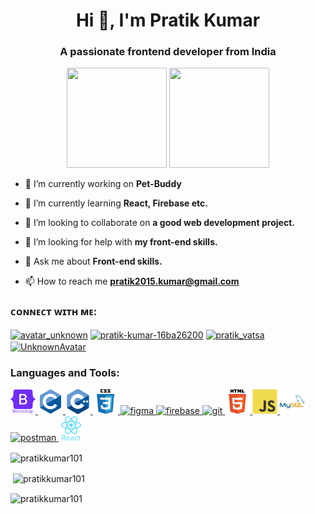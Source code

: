 <h1 align="center">Hi 👋, I'm Pratik Kumar</h1>
<h3 align="center">A passionate frontend developer from India</h3>

<!-- <p align="left"> <a href="https://github.com/ryo-ma/github-profile-trophy"><img src="https://github-profile-trophy.vercel.app/?username=pratikkumar007" alt="pratikkumar007" /></a> </p> -->
<p align="center"> <img src="https://octodex.github.com/images/daftpunktocat-thomas.gif" height="160px" width="160px"> <img src="https://octodex.github.com/images/daftpunktocat-guy.gif" height="160px" width="160px"> </p>

- 🔭 I’m currently working on **Pet-Buddy**

- 🌱 I’m currently learning **React, Firebase etc.**

- 👯 I’m looking to collaborate on **a good web development project.**

- 🤝 I’m looking for help with **my front-end skills.**

- 💬 Ask me about **Front-end skills.**

- 📫 How to reach me **pratik2015.kumar@gmail.com**

<h3 align="left">ᴄᴏɴɴᴇᴄᴛ ᴡɪᴛʜ ᴍᴇ:</h3>
<p align="left">
<a href="https://twitter.com/avatar_unknown" target="blank"><img align="center" src="https://raw.githubusercontent.com/rahuldkjain/github-profile-readme-generator/master/src/images/icons/Social/twitter.svg" alt="avatar_unknown" height="30" width="40" /></a>
<a href="https://linkedin.com/in/pratik-kumar-16ba26200" target="blank"><img align="center" src="https://raw.githubusercontent.com/rahuldkjain/github-profile-readme-generator/master/src/images/icons/Social/linked-in-alt.svg" alt="pratik-kumar-16ba26200" height="30" width="40" /></a>
<a href="https://instagram.com/pratik_vatsa" target="blank"><img align="center" src="https://raw.githubusercontent.com/rahuldkjain/github-profile-readme-generator/master/src/images/icons/Social/instagram.svg" alt="pratik_vatsa" height="30" width="40" /></a>
<a href="https://discord.gg/UnknownAvatar" target="blank"><img align="center" src="https://raw.githubusercontent.com/rahuldkjain/github-profile-readme-generator/master/src/images/icons/Social/discord.svg" alt="UnknownAvatar" height="30" width="40" /></a>
</p>

<h3 align="left">Languages and Tools:</h3>
<p align="left"> <a href="https://getbootstrap.com" target="_blank" rel="noreferrer"> <img src="https://raw.githubusercontent.com/devicons/devicon/master/icons/bootstrap/bootstrap-plain-wordmark.svg" alt="bootstrap" width="40" height="40"/> </a> <a href="https://www.cprogramming.com/" target="_blank" rel="noreferrer"> <img src="https://raw.githubusercontent.com/devicons/devicon/master/icons/c/c-original.svg" alt="c" width="40" height="40"/> </a> <a href="https://www.w3schools.com/cpp/" target="_blank" rel="noreferrer"> <img src="https://raw.githubusercontent.com/devicons/devicon/master/icons/cplusplus/cplusplus-original.svg" alt="cplusplus" width="40" height="40"/> </a> <a href="https://www.w3schools.com/css/" target="_blank" rel="noreferrer"> <img src="https://raw.githubusercontent.com/devicons/devicon/master/icons/css3/css3-original-wordmark.svg" alt="css3" width="40" height="40"/> </a> <a href="https://www.figma.com/" target="_blank" rel="noreferrer"> <img src="https://www.vectorlogo.zone/logos/figma/figma-icon.svg" alt="figma" width="40" height="40"/> </a> <a href="https://firebase.google.com/" target="_blank" rel="noreferrer"> <img src="https://www.vectorlogo.zone/logos/firebase/firebase-icon.svg" alt="firebase" width="40" height="40"/> </a> <a href="https://git-scm.com/" target="_blank" rel="noreferrer"> <img src="https://www.vectorlogo.zone/logos/git-scm/git-scm-icon.svg" alt="git" width="40" height="40"/> </a> <a href="https://www.w3.org/html/" target="_blank" rel="noreferrer"> <img src="https://raw.githubusercontent.com/devicons/devicon/master/icons/html5/html5-original-wordmark.svg" alt="html5" width="40" height="40"/> </a> <a href="https://developer.mozilla.org/en-US/docs/Web/JavaScript" target="_blank" rel="noreferrer"> <img src="https://raw.githubusercontent.com/devicons/devicon/master/icons/javascript/javascript-original.svg" alt="javascript" width="40" height="40"/> </a> <a href="https://www.mysql.com/" target="_blank" rel="noreferrer"> <img src="https://raw.githubusercontent.com/devicons/devicon/master/icons/mysql/mysql-original-wordmark.svg" alt="mysql" width="40" height="40"/> </a> <a href="https://postman.com" target="_blank" rel="noreferrer"> <img src="https://www.vectorlogo.zone/logos/getpostman/getpostman-icon.svg" alt="postman" width="40" height="40"/> </a> <a href="https://reactjs.org/" target="_blank" rel="noreferrer"> <img src="https://raw.githubusercontent.com/devicons/devicon/master/icons/react/react-original-wordmark.svg" alt="react" width="40" height="40"/> </a> </p>

<p><img align="center" src="https://github-readme-stats.vercel.app/api/top-langs?username=pratikkumar101&show_icons=true&locale=en&layout=compact" alt="pratikkumar101" /></p>

<p>&nbsp;<img align="center" width="600px" src="https://github-readme-stats.vercel.app/api?username=pratikkumar101&show_icons=true&locale=en" alt="pratikkumar101" /></p>

<p><img align="center" width="600px" src="https://github-readme-streak-stats.herokuapp.com/?user=pratikkumar101&" alt="pratikkumar101" /></p>
















<!-- <h1 align="center">Hi 👋, I'm Pratik Kumar</h1>
<h3 align="center">A passionate frontend developer from India</h3>

<p align="center"> <img src="https://octodex.github.com/images/daftpunktocat-thomas.gif" height="160px" width="160px"> <img src="https://octodex.github.com/images/daftpunktocat-guy.gif" height="160px" width="160px"> </p>


<p align="left"> <a href="https://github.com/ryo-ma/github-profile-trophy"><img src="https://github-profile-trophy.vercel.app/?username=dev-keshav" alt="dev-keshav" /></a> </p>


<h3 align="left">Connect with me:</h3>
    <p align="left">
        <a href="https://twitter.com/Avatar_Unknown" target="blank"><img align="center"
                src="https://raw.githubusercontent.com/rahuldkjain/github-profile-readme-generator/master/src/images/icons/Social/twitter.svg"
                alt="pratikkumar007" height="30" width="40" /></a>
        <a href="https://www.linkedin.com/in/pratik-kumar-16ba26200/" target="blank"><img align="center"
                src="https://raw.githubusercontent.com/rahuldkjain/github-profile-readme-generator/master/src/images/icons/Social/linked-in-alt.svg"
                alt="pratikkumar007" height="30" width="40" /></a>
    </p>

<h3 align="left">Languages and Tools:</h3>
    <p align="left">
    <a href="https://www.w3.org/html/" target="_blank" rel="noreferrer"> <img
                src="https://raw.githubusercontent.com/devicons/devicon/master/icons/html5/html5-original-wordmark.svg"
                alt="html5" width="40" height="40" /> </a>
    <a href="https://www.w3schools.com/css/" target="_blank" rel="noreferrer"> <img
                src="https://raw.githubusercontent.com/devicons/devicon/master/icons/css3/css3-original-wordmark.svg"
                alt="css3" width="40" height="40" /> </a>
    <a href="https://getbootstrap.com" target="_blank" rel="noreferrer"> <img
                src="https://raw.githubusercontent.com/devicons/devicon/master/icons/bootstrap/bootstrap-plain-wordmark.svg"
                alt="bootstrap" width="40" height="40" /> </a>
    <a href="https://developer.mozilla.org/en-US/docs/Web/JavaScript" target="_blank" rel="noreferrer"> <img
                src="https://raw.githubusercontent.com/devicons/devicon/master/icons/javascript/javascript-original.svg"
                alt="javascript" width="40" height="40" /> </a>
        <a href="https://reactjs.org/" target="_blank" rel="noreferrer"> <img
                src="https://raw.githubusercontent.com/devicons/devicon/master/icons/react/react-original-wordmark.svg"
                alt="react" width="40" height="40" /> </a>
    <a href="https://git-scm.com/" target="_blank" rel="noreferrer"> <img src="https://www.vectorlogo.zone/logos/git-scm/git-scm-icon.svg" alt="git" width="40" height="40"/> </a>
    <a href="https://www.cprogramming.com/" target="_blank" rel="noreferrer"> 
        <img src="https://raw.githubusercontent.com/devicons/devicon/master/icons/c/c-original.svg" alt="c"
                width="40" height="40" /> </a>
        <a href="https://www.w3schools.com/cpp/" target="_blank" rel="noreferrer"> <img
                src="https://raw.githubusercontent.com/devicons/devicon/master/icons/cplusplus/cplusplus-original.svg"
                alt="cplusplus" width="40" height="40" /> </a>
    <a href="https://www.python.org" target="_blank" rel="noreferrer"> <img src="https://raw.githubusercontent.com/devicons/devicon/master/icons/python/python-original.svg" alt="python" width="40" height="40"/> </a> 
        
        


  </p>
 <div style="display: flex;">
    <p><img align="center" src="https://github-readme-stats.vercel.app/api/top-langs?username=pratikkumar007&show_icons=true&locale=en&layout=compact" alt="pratikkumar007" /></p>
       <p><img align="center"
                src="https://github-readme-stats.vercel.app/api?username=pratikkumar007&show_icons=true&locale=en"
                alt="pratikkumar007" width="600px" /></p>

<p><img align="center" src="https://github-readme-streak-stats.herokuapp.com/?user=pratikkumar007&"
                alt="pratikkumar007" width="600px" /></p>
   </div>


 -->
